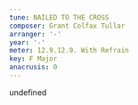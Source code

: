 ```yaml
---
tune: NAILED TO THE CROSS
composer: Grant Colfax Tullar
arranger: '-'
year: '-'
meter: 12.9.12.9. With Refrain
key: F Major
anacrusis: 0
---
```

undefined